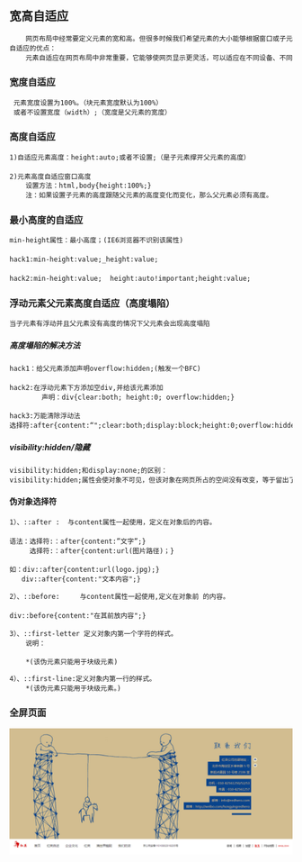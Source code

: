 ## 宽高自适应

```txt
	网页布局中经常要定义元素的宽和高。但很多时候我们希望元素的大小能够根据窗口或子元素自动调整，这就是pc自适应。
自适应的优点：
	元素自适应在网页布局中非常重要，它能够使网页显示更灵活，可以适应在不同设备、不同窗口和不同分辨率下显示。

```

### 宽度自适应

```txt
 元素宽度设置为100%。（块元素宽度默认为100%）
 或者不设置宽度（width）;（宽度是父元素的宽度）
```

### 高度自适应

```txt
1)自适应元素高度：height:auto;或者不设置;（是子元素撑开父元素的高度）

2)元素高度自适应窗口高度
   	设置方法：html,body{height:100%;}
	注：如果设置子元素的高度跟随父元素的高度变化而变化，那么父元素必须有高度。
```



### 最小高度的自适应

```txt
min-height属性：最小高度；(IE6浏览器不识别该属性)

hack1:min-height:value;_height:value;

hack2:min-height:value;  height:auto!important;height:value; 
```



### 浮动元素父元素高度自适应（高度塌陷）

```txt
当子元素有浮动并且父元素没有高度的情况下父元素会出现高度塌陷
```

##### 高度塌陷的解决方法

```txt
hack1：给父元素添加声明overflow:hidden;(触发一个BFC)

hack2:在浮动元素下方添加空div,并给该元素添加
        声明：div{clear:both; height:0; overflow:hidden;}
        
hack3:万能清除浮动法
选择符:after{content:“";clear:both;display:block;height:0;overflow:hidden;visibility:hidden;}
```



##### visibility:hidden/隐藏

```txt
visibility:hidden;和display:none;的区别：
visibility:hidden;属性会使对象不可见，但该对象在网页所占的空间没有改变，等于留出了一块空白区域，而 display:none属性会使这个对象彻底消失不显示，也不再占用位置。
```



#### 伪对象选择符

```txt
1）、::after :  与content属性一起使用，定义在对象后的内容。

语法：选择符:：after{content:”文字”;}
	 选择符:：after{content:url(图片路径)；}
	
如：div::after{content:url(logo.jpg);}
   div::after{content:"文本内容";} 
```

```txt
2）、::before:     与content属性一起使用,定义在对象前 的内容。

div::before{content:"在其前放内容";}
```

```txg
3）、::first-letter 定义对象内第一个字符的样式。
    说明：
     
    *(该伪元素只能用于块级元素)
```

```txt
4）、::first-line:定义对象内第一行的样式。
	*(该伪元素只能用于块级元素。)
```



### 全屏页面

![](./img/08-1.png)